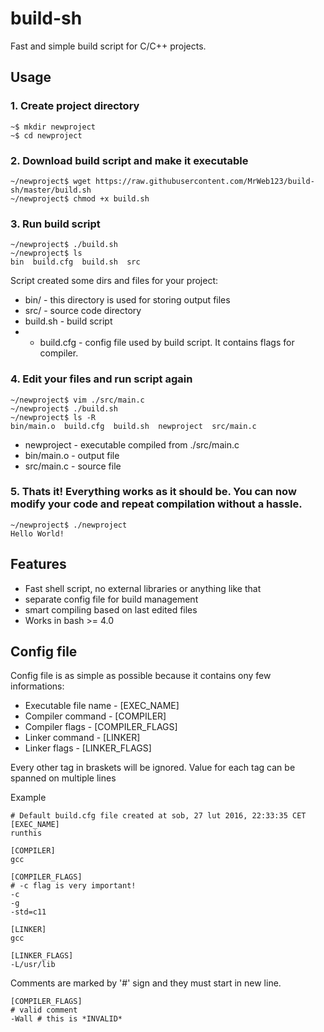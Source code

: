 # build-sh
Fast and simple build script for C/C++ projects.

## Usage

### 1. Create project directory
```
~$ mkdir newproject
~$ cd newproject
```


### 2. Download build script and make it executable
```
~/newproject$ wget https://raw.githubusercontent.com/MrWeb123/build-sh/master/build.sh
~/newproject$ chmod +x build.sh
```


### 3. Run build script
```
~/newproject$ ./build.sh
~/newproject$ ls
bin  build.cfg  build.sh  src
```
Script created some dirs and files for your project:
* bin/        - this directory is used for storing output files
* src/        - source code directory
* build.sh    - build script
* * build.cfg - config file used by build script. It contains flags for compiler.


### 4. Edit your files and run script again
```
~/newproject$ vim ./src/main.c
~/newproject$ ./build.sh
~/newproject$ ls -R
bin/main.o  build.cfg  build.sh  newproject  src/main.c
```
* newproject  - executable compiled from ./src/main.c
* bin/main.o  - output file
* src/main.c  - source file


### 5. Thats it! Everything works as it should be. You can now modify your code and repeat compilation without a hassle.
```
~/newproject$ ./newproject
Hello World!
```



## Features
* Fast shell script, no external libraries or anything like that
* separate config file for build management
* smart compiling based on last edited files
* Works in bash >= 4.0

## Config file
Config file is as simple as possible because it contains ony few informations:

* Executable file name  - [EXEC_NAME]
* Compiler command      - [COMPILER]
* Compiler flags        - [COMPILER_FLAGS]
* Linker command        - [LINKER]
* Linker flags          - [LINKER_FLAGS]

Every other tag in braskets will be ignored.
Value for each tag can be spanned on multiple lines


Example
```
# Default build.cfg file created at sob, 27 lut 2016, 22:33:35 CET
[EXEC_NAME]
runthis

[COMPILER]
gcc

[COMPILER_FLAGS]
# -c flag is very important!
-c
-g
-std=c11

[LINKER]
gcc

[LINKER_FLAGS]
-L/usr/lib
```


Comments are marked by '#' sign and they must start in new line.
```
[COMPILER_FLAGS]
# valid comment
-Wall # this is *INVALID*
```
